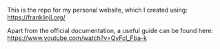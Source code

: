 This is the repo for my personal website, which I created using: https://franklinjl.org/ 

Apart from the official documentation, a useful guide can be found here: https://www.youtube.com/watch?v=QyFcl_Fba-k
